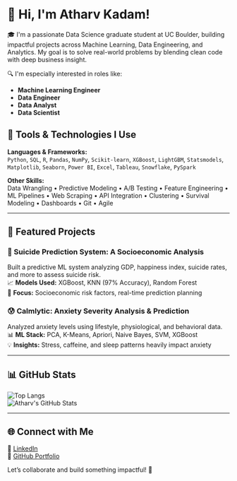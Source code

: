 # 👋 Hi, I'm Atharv Kadam!

🎓 I'm a passionate Data Science graduate student at UC Boulder, building impactful projects across Machine Learning, Data Engineering, and Analytics. My goal is to solve real-world problems by blending clean code with deep business insight.

🔍 I'm especially interested in roles like:
- **Machine Learning Engineer**
- **Data Engineer**
- **Data Analyst**
- **Data Scientist**

## 🔧 Tools & Technologies I Use

**Languages & Frameworks:**  
`Python`, `SQL`, `R`, `Pandas`, `NumPy`, `Scikit-learn`, `XGBoost`, `LightGBM`, `Statsmodels`, `Matplotlib`, `Seaborn`, `Power BI`, `Excel`, `Tableau`, `Snowflake`, `PySpark`

**Other Skills:**  
Data Wrangling • Predictive Modeling • A/B Testing • Feature Engineering • ML Pipelines • Web Scraping • API Integration • Clustering • Survival Modeling • Dashboards • Git • Agile

---

## 🚀 Featured Projects

### 🧠 Suicide Prediction System: A Socioeconomic Analysis
Built a predictive ML system analyzing GDP, happiness index, suicide rates, and more to assess suicide risk.  
📈 **Models Used:** XGBoost, KNN (97% Accuracy), Random Forest  
🔬 **Focus:** Socioeconomic risk factors, real-time prediction planning  

### 😰 Calmlytic: Anxiety Severity Analysis & Prediction  
Analyzed anxiety levels using lifestyle, physiological, and behavioral data.  
📊 **ML Stack:** PCA, K-Means, Apriori, Naive Bayes, SVM, XGBoost  
💡 **Insights:** Stress, caffeine, and sleep patterns heavily impact anxiety  

---

## 📊 GitHub Stats

![Top Langs](https://github-readme-stats.vercel.app/api/top-langs/?username=AtharvKadammm&layout=compact&theme=default)  
![Atharv's GitHub Stats](https://github-readme-stats.vercel.app/api?username=AtharvKadammm&show_icons=true&theme=default)

---

## 🌐 Connect with Me

🔗 [LinkedIn](https://www.linkedin.com/in/atharv-kadam/)  
📂 [GitHub Portfolio](https://github.com/AtharvKadammm)

Let’s collaborate and build something impactful! 🚀

